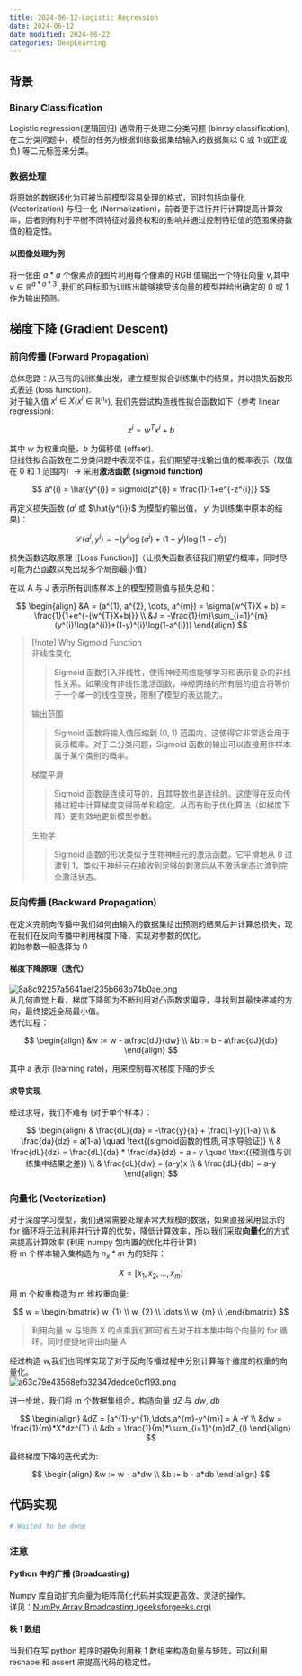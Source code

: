 ```yaml
---
title: 2024-06-12-Logistic Regression
date: 2024-06-12
date modified: 2024-06-22
categories: DeepLearning
---
```


## 背景

### Binary Classification

Logistic regression(逻辑回归) 通常用于处理二分类问题 (binray classification), 在二分类问题中，模型的任务为根据训练数据集给输入的数据集以 0 或 1(或正或负) 等二元标签来分类。

### 数据处理

将原始的数据转化为可被当前模型容易处理的格式，同时包括向量化 (Vectorization) 与归一化 (Normalization)，前者便于进行并行计算提高计算效率，后者则有利于平衡不同特征对最终权和的影响并通过控制特征值的范围保持数值的稳定性。

#### 以图像处理为例

将一张由 $a * a$ 个像素点的图片利用每个像素的 RGB 值输出一个特征向量 $v$,其中 $v \in \mathbb{R}^{a*a*3}$ ,我们的目标即为训练出能够接受该向量的模型并给出确定的 0 或 1 作为输出预测。

## 梯度下降 (Gradient Descent)

### 前向传播 (Forward Propagation)

总体思路：从已有的训练集出发，建立模型拟合训练集中的结果，并以损失函数形式表述 (loss function).  
对于输入值 $x^{i}\in X$($x^{i}\in \mathbb{R}^{n_{x}}$), 我们先尝试构造线性拟合函数如下（参考 linear regression):

$$
z^{i} = w^{T}x^{i} + b
$$

其中 $w$ 为权重向量，$b$ 为偏移值 (offset).  
但线性拟合函数在二分类问题中表现不佳，我们期望寻找输出值的概率表示（取值在 0 和 1 范围内）-> 采用**激活函数 (sigmoid function)**

$$
a^{i} = \hat{y^{i}} = sigmoid(z^{i}) = \frac{1}{1+e^{-z^{i}}}
$$

再定义损失函数 ($a^{i}$ 或 $\hat{y^{i}}$ 为模型的输出值， $y^{i}$ 为训练集中原本的结果)：

$$
\mathcal{L}(a^{i},y^{i}) = -(y^{i}\log(a^{i}) + (1-y^{i})\log(1-a^{i}))
$$

损失函数选取原理 [[Loss Function]]（让损失函数表征我们期望的概率，同时尽可能为凸函数以免出现多个局部最小值）

在以 A 与 J 表示所有训练样本上的模型预测值与损失总和：

$$
\begin{align}
&A = (a^{1}, a^{2}, \dots, a^{m}) = \sigma(w^{T}X + b) = \frac{1}{1+e^{-(w^{T}X+b)}} \\
&J = -\frac{1}{m}\sum_{i=1}^{m}(y^{i}\log(a^{i})+(1-y)^{i}\log(1-a^{i}))
\end{align}
$$

> [!note] Why Sigmoid Function  
> 非线性变化
>
>>Sigmoid 函数引入非线性，使得神经网络能够学习和表示复杂的非线性关系。如果没有非线性激活函数，神经网络的所有层的组合将等价于一个单一的线性变换，限制了模型的表达能力。
>
>输出范围
>
>> Sigmoid 函数将输入值压缩到 (0, 1) 范围内，这使得它非常适合用于表示概率。对于二分类问题，Sigmoid 函数的输出可以直接用作样本属于某个类别的概率。
>
>梯度平滑
>
>>Sigmoid 函数是连续可导的，且其导数也是连续的。这使得在反向传播过程中计算梯度变得简单和稳定，从而有助于优化算法（如梯度下降）更有效地更新模型参数。
>
>生物学
>
>>Sigmoid 函数的形状类似于生物神经元的激活函数。它平滑地从 0 过渡到 1，类似于神经元在接收到足够的刺激后从不激活状态过渡到完全激活状态。

### 反向传播 (Backward Propagation)

在定义完前向传播中我们如何由输入的数据集给出预测的结果后并计算总损失，现在我们在反向传播中利用梯度下降，实现对参数的优化。  
初始参数一般选择为 0

#### 梯度下降原理（迭代）

![8a8c92257a5641aef235b663b74b0ae.png](https://s2.loli.net/2024/06/12/vNbduCDpmOTXrsZ.png)  
从几何直觉上看，梯度下降即为不断利用对凸函数求偏导，寻找到其最快递减的方向，最终接近全局最小值。  
迭代过程：

$$
\begin{align}
&w := w - a\frac{dJ}{dw} \\
&b := b - a\frac{dJ}{db}
\end{align}
$$

其中 a 表示 (learning rate)，用来控制每次梯度下降的步长

#### 求导实现

经过求导，我们不难有 (对于单个样本）：

$$
\begin{align}
& \frac{dL}{da} = -\frac{y}{a} + \frac{1-y}{1-a} \\
& \frac{da}{dz} = a(1-a) \quad  \text{(sigmoid函数的性质,可求导验证)} \\
& \frac{dL}{dz} = \frac{dL}{da} * \frac{da}{dz} = a - y \quad \text{(预测值与训练集中结果之差)}  \\
& \frac{dL}{dw} = (a-y)x \\
& \frac{dL}{db} = a-y
\end{align}
$$

### 向量化 (Vectorization)

对于深度学习模型，我们通常需要处理非常大规模的数据，如果直接采用显示的 for 循环将无法利用并行计算的优势，降低计算效率，所以我们采取**向量化**的方式来提高计算效率 (利用 numpy 包内置的优化并行计算)  
将 m 个样本输入集构造为 $n_{x}*m$ 为的矩阵：

$$
X = [x_{1}, x_{2}, \dots, x_{m}]
$$

用 m 个权重构造为 m 维权重向量:

$$
w = \begin{bmatrix}
w_{1} \\
w_{2} \\
\dots \\
w_{m} \\
\end{bmatrix}
$$

> 利用向量 w 与矩阵 X 的点乘我们即可省去对于样本集中每个向量的 for 循环，同时便捷地得出向量 A

经过构造 w,我们也同样实现了对于反向传播过程中分别计算每个维度的权重的向量化。  
![a63c79e43568efb32347dedce0cf193.png](https://s2.loli.net/2024/06/12/yqWpmOaGCNLvkSE.png)

进一步地，我们将 m 个数据集组合，构造向量 $dZ$ 与 $dw$, $db$

$$
\begin{align}
&dZ = [a^{1}-y^{1},\dots,a^{m}-y^{m}] = A -Y \\
&dw = \frac{1}{m}*X*dz^{T} \\
&db = \frac{1}{m}*\sum_{i=1}^{m}dZ_{i} 
\end{align}
$$

最终梯度下降的迭代式为:

$$
\begin{align}
&w := w - a*dw \\
&b := b - a*db
\end{align}
$$

## 代码实现

```python
# Waited to be done
```

### 注意

#### Python 中的广播 (Broadcasting)

Numpy 库自动扩充向量为矩阵简化代码并实现更高效、灵活的操作。  
详见：[NumPy Array Broadcasting (geeksforgeeks.org)](https://www.geeksforgeeks.org/numpy-array-broadcasting/?ref=gcse)

#### 秩 1 数组

当我们在写 python 程序时避免利用秩 1 数组来构造向量与矩阵，可以利用 reshape 和 assert 来提高代码的稳定性。
